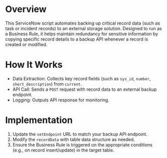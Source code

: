# Overview
This ServiceNow script automates backing up critical record data (such as task or incident records) to an external storage solution. Designed to run as a Business Rule, it helps maintain redundancy for sensitive information by copying specific record details to a backup API whenever a record is created or modified.

# How It Works
- Data Extraction: Collects key record fields (such as `sys_id`, `number`, `short_description`) from `current`.
- API Call: Sends a `POST` request with record data to an external backup endpoint.
- Logging: Outputs API response for monitoring.

# Implementation
1. Update the `setEndpoint` URL to match your backup API endpoint.
2. Modify the `recordData` with table data structure as needed.
3. Ensure the Business Rule is triggered on the appropriate conditions (e.g., on record insert/update) in the target table.